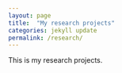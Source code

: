 ```yaml
---
layout: page
title:  "My research projects"
categories: jekyll update
permalink: /research/
---
```

This is my research projects.
